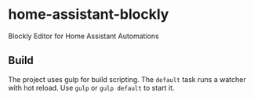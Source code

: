 # home-assistant-blockly
Blockly Editor for Home Assistant Automations

## Build

The project uses gulp for build scripting.
The `default` task runs a watcher with hot reload. Use `gulp` or `gulp default` to start it.
